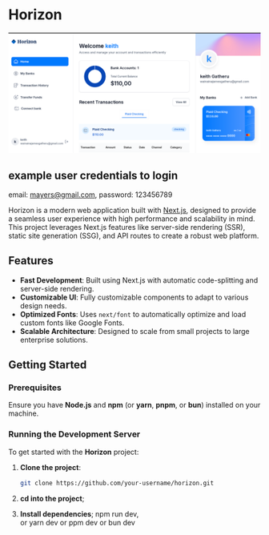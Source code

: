 # Horizon

![Horizon Screenshot](./public/icons/screenshot.png)

## example user credentials to login
email: mayers@gmail.com, password: 123456789


Horizon is a modern web application built with [Next.js](https://nextjs.org/), designed to provide a seamless user experience with high performance and scalability in mind. This project leverages Next.js features like server-side rendering (SSR), static site generation (SSG), and API routes to create a robust web platform.

## Features

- **Fast Development**: Built using Next.js with automatic code-splitting and server-side rendering.
- **Customizable UI**: Fully customizable components to adapt to various design needs.
- **Optimized Fonts**: Uses `next/font` to automatically optimize and load custom fonts like Google Fonts.
- **Scalable Architecture**: Designed to scale from small projects to large enterprise solutions.

## Getting Started

### Prerequisites

Ensure you have **Node.js** and **npm** (or **yarn**, **pnpm**, or **bun**) installed on your machine.

### Running the Development Server

To get started with the **Horizon** project:

1. **Clone the project**:

   ```bash
   git clone https://github.com/your-username/horizon.git
2. **cd  into the project**;
3. **Install dependencies**;
npm run dev,  
 or
  yarn dev
or
 ppm dev
or
 bun dev




